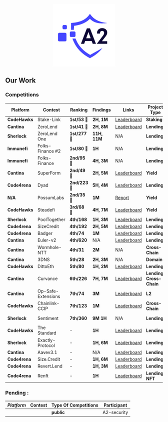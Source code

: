 <p align="center">
  <img src="A2.png" alt="A2 Security Logo" width="200"/>
</p>

## Our Work

###  Competitions 

| Platform       | Contest                | Ranking        | Findings     | Links                                                                                          | Project Type            | Participant |
|----------------|------------------------|----------------|--------------|------------------------------------------------------------------------------------------------|-------------------------|-------------|
| **CodeHawks**   | Stake-Link            | **1st/53** 🥇   | **2H, 1M**   | [Leaderboard](https://www.codehawks.com/contests/clqf7mgla0001yeyfah59c674)                    | **Staking**             | ElHaj       |
| **Cantina**     | ZeroLend              | **1st/41** 🥇   | **2H, 8M**   | [Leaderboard](https://cantina.xyz/leaderboard/a83eaf73-9cbc-495f-8607-e55d4fdaf407)            | **Lending**             | ElHaj       |
| **Sherlock**     | ZeroLend One             | **1st/277** 🥇   | **11H, 11M**   | N/A          | **Lending**             | A2-security       |
| **Immunefi**    | Folks-Finance #2      | **1st/80** 🥇   | **1H**       | N/A                                                                                            | **Lending**             | A2-security |
| **Immunefi**    | Folks-Finance         | **2nd/95** 🥈   | **4H, 3M**   | N/A                                                                                            | **Lending**             | A2-security |
| **Cantina**     | SuperForm             | **2nd/49** 🥈   | **2H, 5M**   | [Leaderboard](https://cantina.xyz/leaderboard/2cd0b038-3e32-4db6-b488-0f85b6f0e49f)            | **Yield**               | ElHaj       |
| **Code4rena**   | Dyad                  | **2nd/223** 🥈  | **5H, 4M**   | [Leaderboard](https://code4rena.com/audits/2024-04-dyad#top)                                   | **Lending**             | Alix40      |
| **N/A**         | PossumLabs            | **2nd/35** 🥈   | **1M**       | [Report](https://github.com/shieldify-security/audits-portfolio/blob/main/reports/PossumLabs-V2-Security-Review.pdf) | **Yield**    | ElHaj       |
| **CodeHawks**   | Steadefi              | **3rd/68** 🥉   | **4H, 7M**   | [Leaderboard](https://www.codehawks.com/contests/clo38mm260001la08daw5cbuf)                    | **Yield**               | ElHaj       |
| **Sherlock**    | PoolTogether          | **4th/168**     | **1H, 3M**   | [Leaderboard](https://audits.sherlock.xyz/contests/225/leaderboard)                            | **Lending**             | ElHaj       |
| **Code4rena**   | SizeCredit            | **4th/192**     | **2H, 5M**   | [Leaderboard](https://code4rena.com/audits/2024-06-size#top)                                   | **Lending**             | ElHaj       |
| **Code4rena**   | Badger                | **4th/74**      | **1M**       | [Leaderboard](https://code4rena.com/audits/2024-06-ebtc-zap-router#top)                         | **Lending**             | Alix40      |
| **Cantina**     | Euler-v2              | **4th/620**     | N/A          | [Leaderboard](https://cantina.xyz/competitions/41306bb9-2bb8-4da6-95c3-66b85e11639f/leaderboard)| **Lending**             | Alix40      |
| **Cantina**     | Wormhole-NTT          | **4th/31**      | **2M**       | N/A                                                                                            | **Cross-Chain**         | ElHaj       |
| **Cantina**     | 3DNS                  | **5th/28**      | **2H, 3M**   | N/A                                                                                            | **Domain**              | ElHaj       |
| **CodeHawks**   | DittoEth              | **5th/80**      | **1H, 2M**   | [Leaderboard](https://www.codehawks.com/contests/clm871gl00001mp081mzjdlwc)                    | **Lending**             | ElHaj       |
| **Cantina**     | Curvance              | **6th/226**     | **7H, 7M**   | [Leaderboard](https://cantina.xyz/competitions/ac757733-81a4-43c7-8f49-17c5b135cdff/leaderboard)| **Lending, Cross-Chain**| Alix40      |
| **Cantina**     | Op-Safe-Extensions    | **7th/74**      | **3M**       | [Leaderboard](https://cantina.xyz/leaderboard/d47f8096-8858-437d-a9f5-2fe85ac9b95e)            | **L2**                  | ElHaj       |
| **CodeHawks**   | Chainlink-CCIP        | **7th/123**     | **1M**       | [Leaderboard](https://www.codehawks.com/contests/clo38mm260001la08daw5cbuf)                    | **Cross-Chain**         | A2-security |
| **Sherlock**   | Sentiment        | **7th/360**     | **9M 1H**       | N/A                    | **Lending**         | A2-security |
| **CodeHawks**   | The Standard          | -              | **1H**       | [Leaderboard](https://www.codehawks.com/contests/clql6lvyu0001mnje1xpqcuvl)                    | **Lending**             | ElHaj       |
| **Sherlock**    | Exactly-Protocol      | -              | **1H, 6M**   | [Leaderboard](https://audits.sherlock.xyz/contests/247/leaderboard)                            | **Lending**             | ElHaj       |
| **Cantina**     | Aavev3.1              | -              | N/A          | [Leaderboard](https://cantina.xyz/competitions/5ffcedec-7e2e-4717-a3e4-e9041ca541c2/leaderboard)| **Lending**             | Alix40      |
| **Code4rena**   | Size.Credit           | -              | **1H, 6M**   | [Leaderboard](https://code4rena.com/audits/2024-06-size#top)                                   | **Lending**             | Alix40      |
| **Code4rena**   | Revert.Lend           | -              | **1H, 3M**   | [Leaderboard](https://code4rena.com/audits/2024-03-revert-lend#top)                            | **Lending**             | Alix40      |
| **Code4rena**   | Renft                 | -              | **1H**       | [Leaderboard](https://code4rena.com/audits/2024-01-renft#top)                                  | **Lending, NFT**        | Alix40      |



   ###  Pending : 
  | *Platform*   | Contest               | Type Of Competitions | Participant |
  |------------|------------------------|----------------------|------------------------------------|
  | | | **public**| A2-security|
